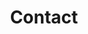 ---
# Contact widget.
widget: contact
headless: true
active: true
weight: 60
title: Contact
subtitle: ''
email_form: 2

content:
  form:
    provider: formspree
    formspree:
      id: xbjqreve
---